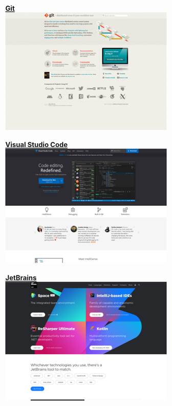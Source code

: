 #

## [Git](https://git-scm.com/)![Image of Git](images/development/git.png)

## [Visual Studio Code](https://code.visualstudio.com/)![Image of Visual Studio Code](images/development/code.png)

## [JetBrains](https://www.jetbrains.com/)![Image of JetBrains](images/development/jetbrains.png)

